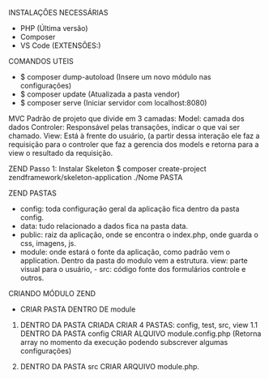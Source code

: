 INSTALAÇÕES NECESSÁRIAS
- PHP (Última versão)
- Composer 
- VS Code (EXTENSÔES:)

COMANDOS UTEIS
- $ composer dump-autoload  (Insere um novo módulo nas configurações)
- $ composer update   (Atualizada a pasta vendor)
- $ composer serve    (Iniciar servidor com localhost:8080)

MVC
Padrão de projeto que divide em 3 camadas:
Model: camada dos dados 
Controler: Responsável pelas transações, indicar o que vai ser chamado.
View: Está à frente do usuário, (a partir dessa interação ele faz a requisição para o controler que faz a gerencia dos models e retorna para a view o resultado da requisição.

ZEND 
Passo 1: Instalar Skeleton
$ composer create-project zendframework/skeleton-application ./Nome PASTA


ZEND PASTAS
- config: toda configuração geral da aplicação fica dentro da pasta config.
- data: tudo relacionado a dados fica na pasta data.
- public: raiz da aplicação, onde se encontra o index.php, onde guarda o css, imagens, js.
- module: onde estará o fonte da aplicação, como padrão vem o application. Dentro da pasta do modulo vem a estrutura. view: parte visual para o usuário, - src: código fonte dos formulários controle e outros.



CRIANDO MÓDULO ZEND
- CRIAR PASTA DENTRO DE module
1. DENTRO DA PASTA CRIADA CRIAR 4 PASTAS: config, test, src, view
    1.1 DENTRO DA PASTA config CRIAR ALQUIVO module.config.php (Retorna array no momento da execução podendo subscrever algumas configurações)

2. DENTRO DA PASTA src CRIAR ARQUIVO module.php.
